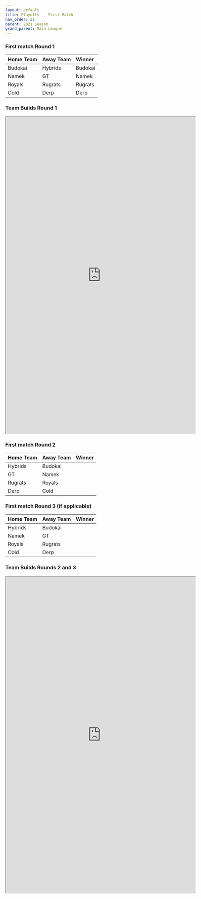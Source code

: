 ```yaml
---
layout: default
title: Playoffs  - First Match
nav_order: 21
parent: 2021 Season
grand_parent: Main League
---
```


### First match Round 1

|  Home Team            | Away Team        | Winner          |
| :---------------------| :----------------| :---------------|
|  Budokai             | Hybrids             | Budokai        |
|  Namek               | GT            |   Namek        |
|  Royals              | Rugrats            |  Rugrats          |
|  Cold                | Derp       | Derp    |



### Team Builds Round 1 
<iframe width=600 height=1000 scrolling="yes" src="https://docs.google.com/document/d/e/2PACX-1vSjH9cVNFYg3ycuH7pDgadbv7DYudzVygIPfYJFksMkciVNW54LpXlpBJJPPH4zOoWzv68WBFAeCZJg/pub?embedded=true"></iframe>

### First match Round 2

|  Home Team            | Away Team        | Winner          |
| :---------------------| :----------------| :---------------|
|  Hybrids             | Budokai             |         |
|  GT               | Namek                 |           |
|  Rugrats              | Royals            |            |
|  Derp                | Cold               |     |

### First match Round 3 (if applicable)

|  Home Team            | Away Team        | Winner          |
| :---------------------| :----------------| :---------------|
|  Hybrids             | Budokai             |         |
|  Namek               | GT            |           |
|  Royals              | Rugrats            |            |
|  Cold                | Derp       |     |

### Team Builds Rounds 2 and 3 

<iframe width=600 height=1000 scrolling="yes" src="https://docs.google.com/document/d/e/2PACX-1vTSHC2vjRQTiZYqcvyXvgLrDobCkCCL7kSXc1C-ThiwQc4_nt3eUJ07NUJUh-Nm6ESsSj5qRbaAtYsz/pub?embedded=true"></iframe>